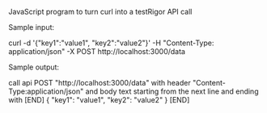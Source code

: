 JavaScript program to turn curl into a testRigor API call

Sample input:

curl -d '{"key1":"value1", "key2":"value2"}' -H "Content-Type: application/json" -X POST http://localhost:3000/data

Sample output:

call api POST "http://localhost:3000/data" with header "Content-Type:application/json" and body text starting from the next line and ending with [END]
{
	"key1": "value1",
	"key2": "value2"
}
[END]
